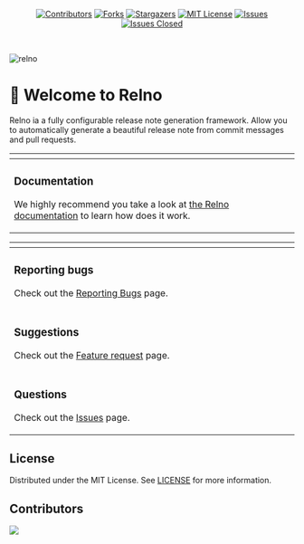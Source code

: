 <!-- PROJECT SHIELDS -->

[<div align="center"> ![Contributors][contributors-shield]][contributors-url]
[![Forks][forks-shield]][forks-url]
[![Stargazers][stars-shield]][stars-url]
[![MIT License][license-shield]][license-url]
[![Issues][issues-shield]][issues-url]
[![Issues Closed][issues-closed-shield]</div>][issues-closed-url]

<br />

<!-- PROJECT LOGO -->

![relno](https://socialify.git.ci/ppodds/relno/image?description=1&font=KoHo&name=1&owner=1&pattern=Circuit%20Board&theme=Light)

# 👋 Welcome to Relno

Relno ia a fully configurable release note generation framework. Allow you to automatically generate a beautiful release note from commit messages and pull requests.

<table>
<thead>
<tr>
<th width="4000">
</th>
</tr>
</thead>
<tbody>
<tr>
  <td valign="top">
    <h3>Documentation</h3>
    <p>
      We highly recommend you take a look at <a href="https://github.com/ppodds/relno/blob/master/docs/index.md">the Relno documentation</a> to learn how does it work.
    </p>
  </td>
</tr>
</tbody>
</table>

<table>
<thead>
<tr>
<th width="4000">
</th>
</tr>
</thead>
<tbody>
<tr>
  <td valign="top">
    <h3>Reporting bugs</h3>
    <p>
      Check out the <a href="https://github.com/ppodds/relno/issues/new?assignees=&labels=&template=bug-report.md&title=">Reporting Bugs</a> page.</p>
    </p>
  </td>
</tr>
<tr>
  <td valign="top">
    <h3>Suggestions</h3>
    <p>
      Check out the <a href="https://github.com/ppodds/release-note-action/issues/new?assignees=&labels=&template=feature_request.md&title=">Feature request</a> page.
    </p>
  </td>
</tr>
<tr>
  <td valign="top">
    <h3>Questions</h3>
    <p>
      Check out the <a href="https://github.com/ppodds/release-note-action/issues">Issues</a> page.
    </p>
  </td>
</tr>
</tbody>
</table>

<!-- LICENSE -->

## License

Distributed under the MIT License. See
[LICENSE](https://github.com/ppodds/relno/blob/master/LICENSE)
for more information.

## Contributors

<a href="https://github.com/ppodds/relno/graphs/contributors">
  <img src="https://contrib.rocks/image?repo=ppodds/relno" />
</a>

[contributors-shield]: https://img.shields.io/github/contributors/ppodds/relno.svg?style=for-the-badge
[contributors-url]: https://github.com/ppodds/relno/graphs/contributors
[forks-shield]: https://img.shields.io/github/forks/ppodds/relno.svg?style=for-the-badge
[forks-url]: https://github.com/ppodds/relno/network/members
[stars-shield]: https://img.shields.io/github/stars/ppodds/relno.svg?style=for-the-badge
[stars-url]: https://github.com/ppodds/relno/stargazers
[issues-shield]: https://img.shields.io/github/issues/ppodds/relno.svg?style=for-the-badge
[issues-url]: https://github.com/ppodds/relno/issues
[issues-closed-shield]: https://img.shields.io/github/issues-closed/ppodds/relno.svg?style=for-the-badge
[issues-closed-url]: https://github.com/ppodds/relno/issues?q=is%3Aissue+is%3Aclosed
[license-shield]: https://img.shields.io/github/license/ppodds/relno.svg?style=for-the-badge
[license-url]: https://github.com/ppodds/relno/blob/master/LICENSE
